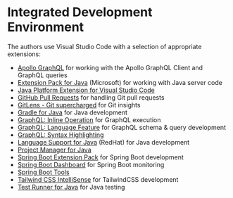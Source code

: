# Integrated Development Environment

The authors use Visual Studio Code with a selection of appropriate extensions:
- [Apollo GraphQL](https://marketplace.visualstudio.com/items?itemName=apollographql.vscode-apollo) for working with the Apollo GraphQL Client and GraphQL queries
- [Extension Pack for Java](https://marketplace.visualstudio.com/items?itemName=vscjava.vscode-java-pack) (Microsoft) for working with Java server code
- [Java Platform Extension for Visual Studio Code](https://marketplace.visualstudio.com/items?itemName=Oracle.oracle-java)
- [GitHub Pull Requests](https://marketplace.visualstudio.com/items?itemName=GitHub.vscode-pull-request-github) for handling Git pull requests
- [GitLens - Git supercharged](https://marketplace.visualstudio.com/items?itemName=eamodio.gitlens) for Git insights
- [Gradle for Java](https://marketplace.visualstudio.com/items?itemName=vscjava.vscode-gradle) for Java development
- [GraphQL: Inline Operation](https://marketplace.visualstudio.com/items?itemName=GraphQL.vscode-graphql-execution) for GraphQL execution
- [GraphQL: Language Feature](https://marketplace.visualstudio.com/items?itemName=GraphQL.vscode-graphql) for GraphQL schema & query development
- [GraphQL: Syntax Highlighting](https://marketplace.visualstudio.com/items?itemName=GraphQL.vscode-graphql-syntax)
- [Language Support for Java](https://marketplace.visualstudio.com/items?itemName=redhat.java) (RedHat) for Java development
- [Project Manager for Java](https://marketplace.visualstudio.com/items?itemName=vscjava.vscode-java-dependency)
- [Spring Boot Extension Pack](https://marketplace.visualstudio.com/items?itemName=vmware.vscode-boot-dev-pack) for Spring Boot development
- [Spring Boot Dashboard](https://marketplace.visualstudio.com/items?itemName=vscjava.vscode-spring-boot-dashboard) for Spring Boot monitoring
- [Spring Boot Tools](https://marketplace.visualstudio.com/items?itemName=vmware.vscode-spring-boot)
- [Tailwind CSS IntelliSense](https://marketplace.visualstudio.com/items?itemName=bradlc.vscode-tailwindcss) for TailwindCSS development
- [Test Runner for Java](https://marketplace.visualstudio.com/items?itemName=vscjava.vscode-java-test) for Java testing

